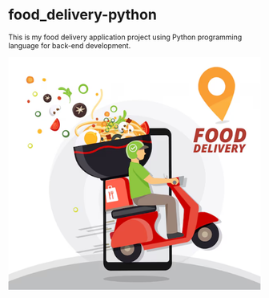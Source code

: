 # food_delivery-python

This is my food delivery application project using Python programming language for back-end development.



![alt text](image.png)
